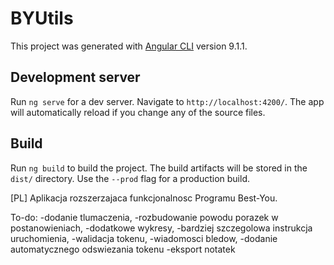 # BYUtils

This project was generated with [Angular CLI](https://github.com/angular/angular-cli) version 9.1.1.

## Development server

Run `ng serve` for a dev server. Navigate to `http://localhost:4200/`. The app will automatically reload if you change any of the source files.

## Build

Run `ng build` to build the project. The build artifacts will be stored in the `dist/` directory. Use the `--prod` flag for a production build.

[PL]
Aplikacja rozszerzajaca funkcjonalnosc Programu Best-You.

To-do:
-dodanie tlumaczenia,
-rozbudowanie powodu porazek w postanowieniach,
-dodatkowe wykresy,
-bardziej szczegolowa instrukcja uruchomienia,
-walidacja tokenu,
-wiadomosci bledow,
-dodanie automatycznego odswiezania tokenu
-eksport notatek
